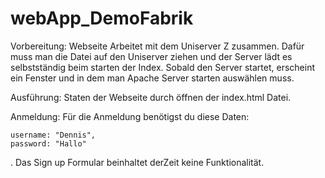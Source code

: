 # webApp_DemoFabrik

Vorbereitung:
Webseite Arbeitet mit dem Uniserver Z zusammen.
Dafür muss man die Datei auf den Uniserver ziehen und der Server lädt es selbstständig beim starten der Index.
Sobald den Server startet, erscheint ein Fenster und in dem man Apache Server starten auswählen muss.

Ausführung:
Staten der Webseite durch öffnen der index.html Datei.

Anmeldung:
Für die Anmeldung benötigst du diese Daten:

    username: "Dennis",
    password: "Hallo"
.
Das Sign up Formular beinhaltet derZeit keine Funktionalität.
